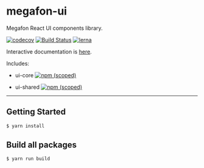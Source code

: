 # megafon-ui

Megafon React UI components library.

[![codecov](https://codecov.io/gh/MegafonWebLab/megafon-ui/branch/master/graph/badge.svg)](https://codecov.io/gh/MegafonWebLab/megafon-ui)
[![Build Status](https://travis-ci.com/MegafonWebLab/megafon-ui.svg?branch=master)](https://travis-ci.com/MegafonWebLab/megafon-ui)
[![lerna](https://img.shields.io/badge/maintained%20with-lerna-cc00ff.svg)](https://lerna.js.org/)

Interactive documentation is [here](https://megafonweblab.github.io/megafon-ui/).

Includes:
- ui-core
[![npm (scoped)](https://img.shields.io/npm/v/@megafon/ui-core.svg)](https://www.npmjs.com/package/@megafon/ui-core)

- ui-shared
[![npm (scoped)](https://img.shields.io/npm/v/@megafon/ui-shared.svg)](https://www.npmjs.com/package/@megafon/ui-shared)

---

## Getting Started

```bash
$ yarn install
```

## Build all packages

```bash
$ yarn run build
```
